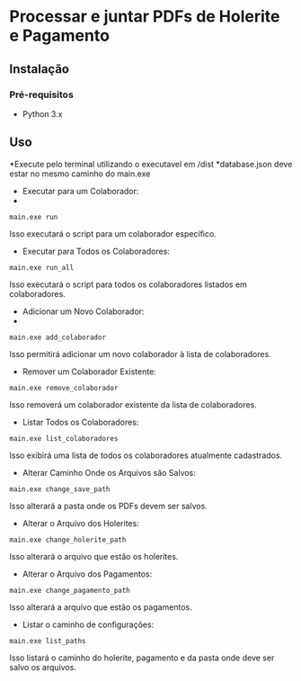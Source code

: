 # Processar e juntar PDFs de Holerite e Pagamento

## Instalação

### Pré-requisitos
- Python 3.x

## Uso
*Execute pelo terminal utilizando o executavel em /dist
*database.json deve estar no mesmo caminho do main.exe

- Executar para um Colaborador:
- 
```main.exe run```

Isso executará o script para um colaborador específico.

- Executar para Todos os Colaboradores:

```main.exe run_all```

Isso executará o script para todos os colaboradores listados em colaboradores.

- Adicionar um Novo Colaborador:
- 
```main.exe add_colaborador```

Isso permitirá adicionar um novo colaborador à lista de colaboradores.

- Remover um Colaborador Existente:
  
```main.exe remove_colaborador```

Isso removerá um colaborador existente da lista de colaboradores.

- Listar Todos os Colaboradores:
  
```main.exe list_colaboradores```

Isso exibirá uma lista de todos os colaboradores atualmente cadastrados.

- Alterar Caminho Onde os Arquivos são Salvos:
  
```main.exe change_save_path```

Isso alterará a pasta onde os PDFs devem ser salvos.

- Alterar o Arquivo dos Holerites:
  
```main.exe change_holerite_path```

Isso alterará o arquivo que estão os holerites.

- Alterar o Arquivo dos Pagamentos:
  
```main.exe change_pagamento_path```

Isso alterará a arquivo que estão os pagamentos.

- Listar o caminho de configurações:
  
```main.exe list_paths```

Isso listará o caminho do holerite, pagamento e da pasta onde deve ser salvo os arquivos.
